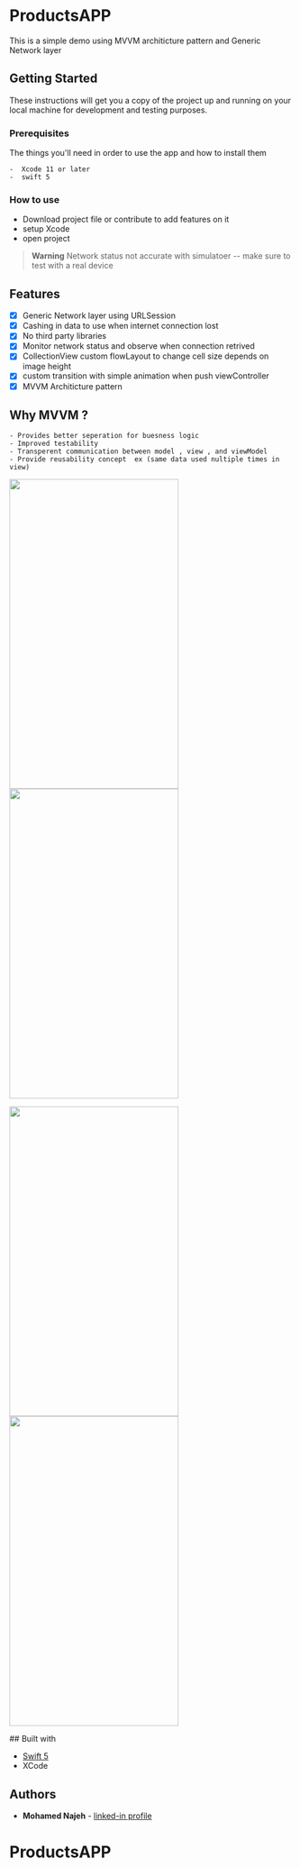 # ProductsAPP

This is a simple demo using MVVM architicture pattern and Generic Network layer

## Getting Started

These instructions will get you a copy of the project up and running on your local machine for development and testing purposes.

### Prerequisites

The things you'll need in order to use the app and how to install them

```
-  Xcode 11 or later
-  swift 5
```

### How to use

- Download project file or contribute to add features on it 
- setup Xcode 
- open project

> __Warning__
>  Network status not accurate with simulatoer -- make sure to test with a real device

## Features

- [x] Generic Network layer using URLSession
- [x] Cashing in data to use when internet connection lost
- [x] No third party libraries
- [x] Monitor network status and observe when connection retrived
- [x] CollectionView custom flowLayout to change cell size depends on image height
- [x] custom transition with simple animation when push viewController  
- [x] MVVM Architicture pattern

## Why MVVM ?
```
- Provides better seperation for buesness logic
- Improved testability
- Transperent communication between model , view , and viewModel
- Provide reusability concept  ex (same data used nultiple times in view)
```

<p float="left">
  <img src="https://user-images.githubusercontent.com/99803050/208263283-b5d90c71-6a99-4504-9fa4-0ab65e19bdd2.png" width="300" height="550">
  <img src="https://user-images.githubusercontent.com/99803050/208263264-9513614a-418c-423d-92cf-eea9fdfb0d75.png" width="300" height="550">
</p>
<p float="left">
  <img src="https://user-images.githubusercontent.com/99803050/208263309-5d41e3cd-f026-4fd2-9622-60d9bafb5a9c.jpeg" width="300" height="550">
  <img src="https://user-images.githubusercontent.com/99803050/208263297-94ee85fc-35bc-4cef-85fe-19e491d39f35.png" width="300" height="550">
</p>
## Built with

* [Swift 5](https://developer.apple.com/swift/)
* XCode

## Authors

* **Mohamed Najeh** - [linked-in profile](https://www.linkedin.com/in/mohammed-najeh-15b6a0147)
# ProductsAPP
